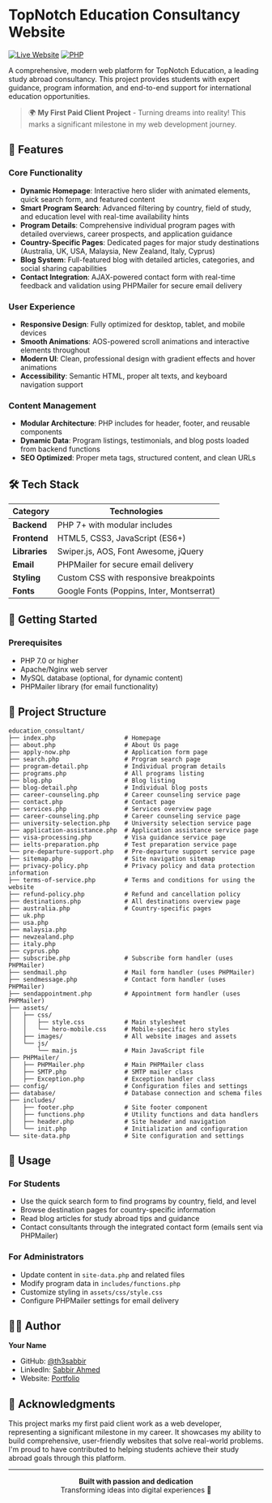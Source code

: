 # TopNotch Education Consultancy Website

[![Live Website](https://img.shields.io/badge/Live-Website-brightgreen)](https://topnotcheducationbd.com)
[![PHP](https://img.shields.io/badge/PHP-7.0+-blue)](https://www.php.net/)

A comprehensive, modern web platform for TopNotch Education, a leading study abroad consultancy. This project provides students with expert guidance, program information, and end-to-end support for international education opportunities.

> 🌍 **My First Paid Client Project** - Turning dreams into reality! This marks a significant milestone in my web development journey.

## 🌟 Features

### Core Functionality

- **Dynamic Homepage**: Interactive hero slider with animated elements, quick search form, and featured content
- **Smart Program Search**: Advanced filtering by country, field of study, and education level with real-time availability hints
- **Program Details**: Comprehensive individual program pages with detailed overviews, career prospects, and application guidance
- **Country-Specific Pages**: Dedicated pages for major study destinations (Australia, UK, USA, Malaysia, New Zealand, Italy, Cyprus)
- **Blog System**: Full-featured blog with detailed articles, categories, and social sharing capabilities
- **Contact Integration**: AJAX-powered contact form with real-time feedback and validation using PHPMailer for secure email delivery

### User Experience

- **Responsive Design**: Fully optimized for desktop, tablet, and mobile devices
- **Smooth Animations**: AOS-powered scroll animations and interactive elements throughout
- **Modern UI**: Clean, professional design with gradient effects and hover animations
- **Accessibility**: Semantic HTML, proper alt texts, and keyboard navigation support

### Content Management

- **Modular Architecture**: PHP includes for header, footer, and reusable components
- **Dynamic Data**: Program listings, testimonials, and blog posts loaded from backend functions
- **SEO Optimized**: Proper meta tags, structured content, and clean URLs

## 🛠️ Tech Stack

| Category | Technologies |
|----------|-------------|
| **Backend** | PHP 7+ with modular includes |
| **Frontend** | HTML5, CSS3, JavaScript (ES6+) |
| **Libraries** | Swiper.js, AOS, Font Awesome, jQuery |
| **Email** | PHPMailer for secure email delivery |
| **Styling** | Custom CSS with responsive breakpoints |
| **Fonts** | Google Fonts (Poppins, Inter, Montserrat) |

## 🚀 Getting Started

### Prerequisites

- PHP 7.0 or higher
- Apache/Nginx web server
- MySQL database (optional, for dynamic content)
- PHPMailer library (for email functionality)


## 📁 Project Structure

```
education_consultant/
├── index.php                   # Homepage
├── about.php                   # About Us page
├── apply-now.php               # Application form page
├── search.php                  # Program search page
├── program-detail.php          # Individual program details
├── programs.php                # All programs listing
├── blog.php                    # Blog listing
├── blog-detail.php             # Individual blog posts
├── career-counseling.php       # Career counseling service page
├── contact.php                 # Contact page
├── services.php                # Services overview page
├── career-counseling.php       # Career counseling service page
├── university-selection.php    # University selection service page
├── application-assistance.php  # Application assistance service page
├── visa-processing.php         # Visa guidance service page
├── ielts-preparation.php       # Test preparation service page
└── pre-departure-support.php   # Pre-departure support service page
├── sitemap.php                 # Site navigation sitemap
├── privacy-policy.php          # Privacy policy and data protection information
├── terms-of-service.php        # Terms and conditions for using the website
├── refund-policy.php           # Refund and cancellation policy
├── destinations.php            # All destinations overview page
├── australia.php               # Country-specific pages
├── uk.php
├── usa.php
├── malaysia.php
├── newzealand.php
├── italy.php
├── cyprus.php
├── subscribe.php               # Subscribe form handler (uses PHPMailer)
├── sendmail.php                # Mail form handler (uses PHPMailer)
├── sendmessage.php             # Contact form handler (uses PHPMailer)
├── sendappointment.php         # Appointment form handler (uses PHPMailer)
├── assets/
│   ├── css/
│   │   ├── style.css           # Main stylesheet
│   │   └── hero-mobile.css     # Mobile-specific hero styles
│   ├── images/                 # All website images and assets
│   └── js/
│       └── main.js             # Main JavaScript file
├── PHPMailer/
│   ├── PHPMailer.php           # Main PHPMailer class
│   ├── SMTP.php                # SMTP mailer class
│   ├── Exception.php           # Exception handler class
├── config/                     # Configuration files and settings
├── database/                   # Database connection and schema files
├── includes/
│   ├── footer.php              # Site footer component
│   ├── functions.php           # Utility functions and data handlers
│   ├── header.php              # Site header and navigation
│   └── init.php                # Initialization and configuration
└── site-data.php               # Site configuration and settings
```

## 🎯 Usage

### For Students

- Use the quick search form to find programs by country, field, and level
- Browse destination pages for country-specific information
- Read blog articles for study abroad tips and guidance
- Contact consultants through the integrated contact form (emails sent via PHPMailer)

### For Administrators

- Update content in `site-data.php` and related files
- Modify program data in `includes/functions.php`
- Customize styling in `assets/css/style.css`
- Configure PHPMailer settings for email delivery

## 👨‍💻 Author

**Your Name**

- GitHub: [@th3sabbir](https://github.com/th3sabbir)
- LinkedIn: [Sabbir Ahmed](https://linkedin.com/in/th3sabbir)
- Website: [Portfolio](https://sabbirahmed.online)

## 🎉 Acknowledgments

This project marks my first paid client work as a web developer, representing a significant milestone in my career. It showcases my ability to build comprehensive, user-friendly websites that solve real-world problems. I'm proud to have contributed to helping students achieve their study abroad goals through this platform.

---

<div align="center">
  <strong>Built with passion and dedication</strong>
  <br>
  Transforming ideas into digital experiences 🌟
</div>
